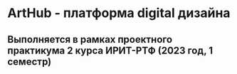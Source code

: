 # ArtHub - платформа digital дизайна
## Выполняется в рамках проектного практикума 2 курса ИРИТ-РТФ (2023 год, 1 семестр)